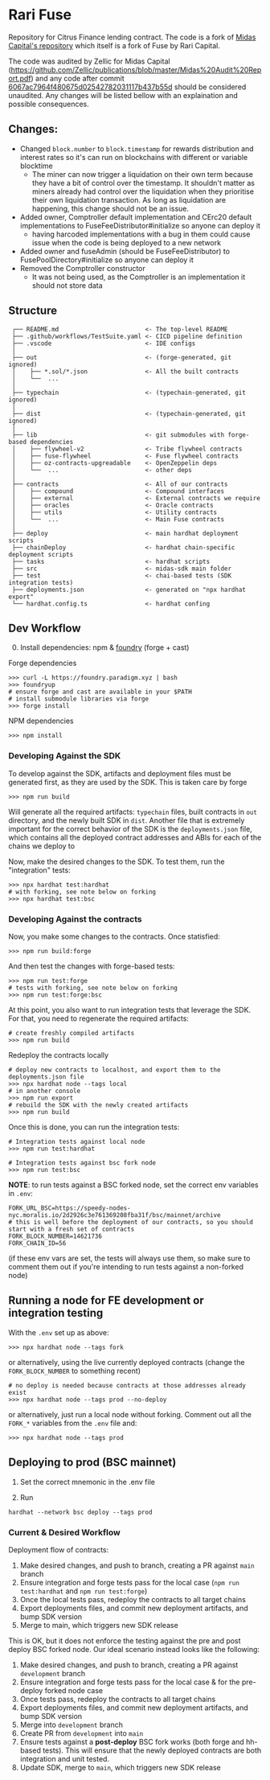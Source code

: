 # Rari Fuse

Repository for Citrus Finance lending contract. The code is a fork of [Midas Capital's repository](https://github.com/Midas-Protocol/contracts/) which itself is a fork of Fuse by Rari Capital.

The code was audited by Zellic for Midas Capital (https://github.com/Zellic/publications/blob/master/Midas%20Audit%20Report.pdf) and any code after commit [6067ac7964f480675d02542782031117b437b55d](https://github.com/citrus-finance/rari-fuse/commit/6067ac7964f480675d02542782031117b437b55d) should be considered unaudited. Any changes will be listed bellow with an explaination and possible consequences.

## Changes:

- Changed `block.number` to `block.timestamp` for rewards distribution and interest rates so it's can run on blockchains with different or variable blocktime
  - The miner can now trigger a liquidation on their own term because they have a bit of control over the timestamp. It shouldn't matter as miners already had control over the liquidation when they prioritise their own liquidation transaction. As long as liquidation are happening, this change should not be an issue.
- Added owner, Comptroller default implementation and CErc20 default implementations to FuseFeeDistributor#initialize so anyone can deploy it
  - having harcoded implementations with a bug in them could cause issue when the code is being deployed to a new network
- Added owner and fuseAdmin (should be FuseFeeDistributor) to FusePoolDirectory#initialize so anyone can deploy it 
- Removed the Comptroller constructor
  - It was not being used, as the Comptroller is an implementation it should not store data


## Structure

```text
 ┌── README.md                        <- The top-level README
 ├── .github/workflows/TestSuite.yaml <- CICD pipeline definition
 ├── .vscode                          <- IDE configs
 │
 ├── out                              <- (forge-generated, git ignored)
 │    ├── *.sol/*.json                <- All the built contracts
 │    └──  ...                        
 │
 ├── typechain                        <- (typechain-generated, git ignored)
 │
 ├── dist                             <- (typechain-generated, git ignored)
 │
 ├── lib                              <- git submodules with forge-based dependencies
 │    ├── flywheel-v2                 <- Tribe flywheel contracts
 │    ├── fuse-flywheel               <- Fuse flywheel contracts
 │    ├── oz-contracts-upgreadable    <- OpenZeppelin deps
 │    └──  ...                        <- other deps
 │
 ├── contracts                        <- All of our contracts
 │    ├── compound                    <- Compound interfaces
 │    ├── external                    <- External contracts we require
 │    ├── oracles                     <- Oracle contracts
 │    ├── utils                       <- Utility contracts
 │    └──  ...                        <- Main Fuse contracts
 │
 ├── deploy                           <- main hardhat deployment scripts
 ├── chainDeploy                      <- hardhat chain-specific deployment scripts 
 ├── tasks                            <- hardhat scripts
 ├── src                              <- midas-sdk main folder
 ├── test                             <- chai-based tests (SDK integration tests)
 ├── deployments.json                 <- generated on "npx hardhat export"
 └── hardhat.config.ts                <- hardhat confing
```

## Dev Workflow

0. Install dependencies: npm & [foundry](https://github.com/gakonst/foundry) (forge + cast)

Forge dependencies

```text
>>> curl -L https://foundry.paradigm.xyz | bash 
>>> foundryup
# ensure forge and cast are available in your $PATH
# install submodule libraries via forge 
>>> forge install 
```

NPM dependencies

```text
>>> npm install
```

### Developing Against the SDK

To develop against the SDK, artifacts and deployment files must be generated first, as they are used by the SDK.
This is taken care by forge

```shell
>>> npm run build
```

Will generate all the required artifacts: `typechain` files, built contracts in `out` directory, and the newly built
SDK in `dist`. Another file that is extremely important for the correct behavior of the SDK is the
`deployments.json` file, which contains all the deployed contract addresses and ABIs for each of the 
chains we deploy to

Now, make the desired changes to the SDK. To test them, run the "integration" tests:

```shell
>>> npx hardhat test:hardhat
# with forking, see note below on forking
>>> npx hardhat test:bsc 
```

### Developing Against the contracts

Now, you make some changes to the contracts. Once statisfied:

```shell
>>> npm run build:forge
```

And then test the changes with forge-based tests:

```shell
>>> npm run test:forge
# tests with forking, see note below on forking
>>> npm run test:forge:bsc
```

At this point, you also want to run integration tests that leverage the SDK. For that, you need to 
regenerate the required artifacts:

```shell
# create freshly compiled artifacts
>>> npm run build
```

Redeploy the contracts locally

```shell
# deploy new contracts to localhost, and export them to the deployments.json file
>>> npx hardhat node --tags local
# in another console
>>> npm run export
# rebuild the SDK with the newly created artifacts
>>> npm run build
```

Once this is done, you can run the integration tests:


```shell
# Integration tests against local node
>>> npm run test:hardhat
```

```shell
# Integration tests against bsc fork node
>>> npm run test:bsc
```

**NOTE**: to run tests against a BSC forked node, set the correct env variables in `.env`:
```
FORK_URL_BSC=https://speedy-nodes-nyc.moralis.io/2d2926c3e761369208fba31f/bsc/mainnet/archive
# this is well before the deployment of our contracts, so you should start with a fresh set of contracts
FORK_BLOCK_NUMBER=14621736
FORK_CHAIN_ID=56
```

(if these env vars are set, the tests will always use them, so make sure to comment them out if you're intending
to run tests against a non-forked node)

## Running a node for FE development or integration testing

With the `.env` set up as above:

```shell
>>> npx hardhat node --tags fork
```
or alternatively, using the live currently deployed contracts (change the `FORK_BLOCK_NUMBER` to something recent)

```shell
# no deploy is needed because contracts at those addresses already exist
>>> npx hardhat node --tags prod --no-deploy
```

or alternatively, just run a local node without forking. Comment out all the `FORK_*` variables from the `.env` file
and:

```shell
>>> npx hardhat node --tags prod 
```

## Deploying to prod (BSC mainnet)

1. Set the correct mnemonic in the .env file

2. Run

```
hardhat --network bsc deploy --tags prod
```

### Current & Desired Workflow

Deployment flow of contracts:

1. Make desired changes, and push to branch, creating a PR against `main` branch
2. Ensure integration and forge tests pass for the local case (`npm run test:hardhat` and `npm run test:forge`)
3. Once the local tests pass, redeploy the contracts to all target chains
4. Export deployments files, and commit new deployment artifacts, and bump SDK version
6. Merge to main, which triggers new SDK release

This is OK, but it does not enforce the testing against the pre and post deploy BSC forked node. Our ideal scenario instead
looks like the following:

1. Make desired changes, and push to branch, creating a PR against `development` branch
2. Ensure integration and forge tests pass for the local case & for the pre-deploy forked node case
3. Once tests pass, redeploy the contracts to all target chains 
4. Export deployments files, and commit new deployment artifacts, and bump SDK version
5. Merge into `development` branch
6. Create PR from `development` into `main` 
7. Ensure tests against a **post-deploy** BSC fork works (both forge and hh-based tests). This will ensure that 
the newly deployed contracts are both integration and unit tested.
8. Update SDK, merge to `main`, which triggers new SDK release 